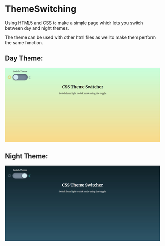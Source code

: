 # ThemeSwitching
Using HTML5 and CSS to make a simple page which lets you switch between day and night themes.

The theme can be used with other html files as well to make them perform the same function.

## Day Theme:
![Day Theme](https://github.com/Aayu231/ThemeSwitching/blob/master/Images/day.jpg)

## Night Theme:
![Night Theme](https://github.com/Aayu231/ThemeSwitching/blob/master/Images/night.jpg)
